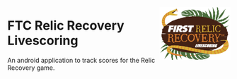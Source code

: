 <img
    src="/app/src/main/res/drawable/logo.png"
    width="160"
    height="120"
    title="Logo"
    align="right"
    alt="Relic Recovery Logo"/>

# FTC Relic Recovery Livescoring

An android application to track scores for the Relic Recovery game.
